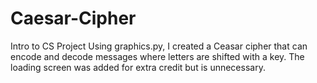 # Caesar-Cipher
Intro to CS Project
Using graphics.py, I created a Ceasar cipher that can encode and decode messages where letters are shifted with a key.
The loading screen was added for extra credit but is unnecessary.
